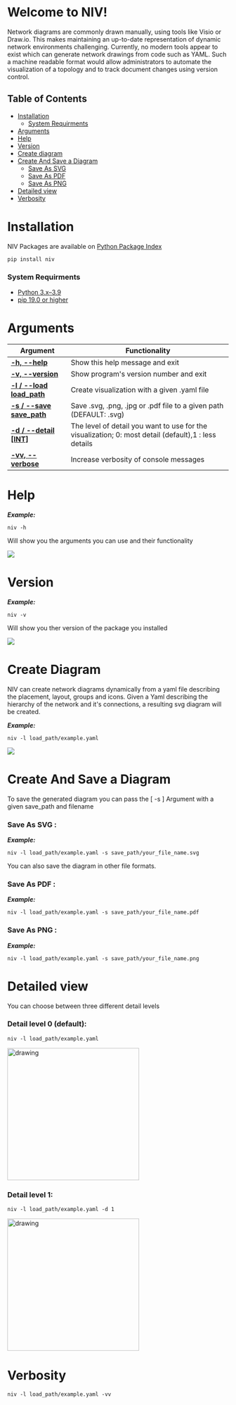 # Welcome to NIV!

Network diagrams are commonly drawn manually, using tools like Visio or Draw.io. This makes maintaining an up-to-date representation of dynamic network environments challenging. Currently, no modern tools appear to exist which can generate network drawings from code such as YAML. Such a machine readable format would allow administrators to automate the visualization of a topology and to track document changes using version control.

## Table of Contents
	 
- [Installation](#installation)
  * [System Requirments](#system-requirments)
 - [Arguments](#arguments)
 - [Help](#help)
 - [Version](#version)
 - [Create diagram](#create-diagram)
 - [Create And Save a Diagram](#create-and-save-a-diagram)
      * [Save As SVG](#save-as-svg-:)
      * [Save As PDF](#save-as-pdf-:)
      * [Save As PNG](#save-as-png-:)
 - [Detailed view](#detailed-view)
 - [Verbosity](#verbosity)

 

# Installation

NIV Packages are available on [Python Package Index](https://pypi.org/project/niv/)

```
pip install niv
````
### System Requirments

 - [Python 3.x–3.9](https://www.python.org/downloads/)
 - [pip 19.0 or higher](https://pip.pypa.io/en/stable/installing/)

# Arguments
| Argument | Functionality |
|--|--|
|[**-h, --help**](#help)|Show this help message and exit|
|[**-v, --version**](#version)|Show program's version number and exit|
|[**-l / --load load_path**](#create-diagram)|Create visualization with a given .yaml file  |
|[**-s / --save save_path**](#create-and-save-a-diagram)|Save .svg, .png, .jpg or .pdf file to a given path (DEFAULT: .svg)  |
|[**-d / --detail [INT]**](#detailed-view)| The level of detail you want to use for the visualization; 0: most detail (default),1 : less details |
|[**-vv, --verbose**](#verbosity)  | Increase verbosity of console messages |

# Help
***Example:***
```
niv -h
```
Will show you the arguments you can use and their functionality

![](../images/introduction/help.png)
# Version
***Example:***
 ```
niv -v
```
Will show you ther version of the package you installed

![](../images/introduction/version.png)
# Create Diagram 

NIV can create network diagrams dynamically from a yaml file describing the placement, layout, groups and icons. Given a Yaml describing the hierarchy of the network and it's connections, a resulting svg diagram will be created.

***Example:***
```
niv -l load_path/example.yaml
```
![](../images/introduction/niv_topologie.png)
# Create And Save a Diagram
To save the generated diagram you can pass the  [ -s ]   Argument with a given save_path and filename

### Save As SVG :

***Example:***
```
niv -l load_path/example.yaml -s save_path/your_file_name.svg
```
You can also save the diagram in other file formats.
### Save As PDF :

***Example:***
```
niv -l load_path/example.yaml -s save_path/your_file_name.pdf
```
### Save As PNG :

***Example:***
```
niv -l load_path/example.yaml -s save_path/your_file_name.png
```
# Detailed view
You can choose between three different detail levels
### Detail level 0 (default):
```
niv -l load_path/example.yaml 
```

<img src="../images/introduction/default.png" alt="drawing" width="300"/>

### Detail level 1:
```
niv -l load_path/example.yaml -d 1
```
<img src="../images/introduction/detail1.png" alt="drawing" width="300"/>

# Verbosity
```
niv -l load_path/example.yaml -vv
```
